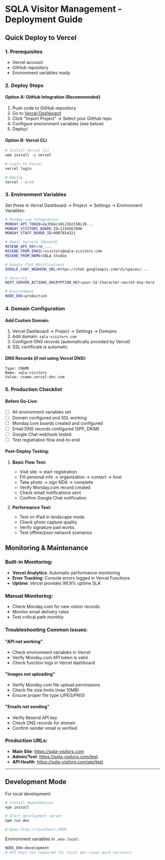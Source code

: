 # SQLA Visitor Management - Deployment Guide

## Quick Deploy to Vercel

### 1. Prerequisites
- Vercel account
- GitHub repository
- Environment variables ready

### 2. Deploy Steps

#### Option A: GitHub Integration (Recommended)
1. Push code to GitHub repository
2. Go to [Vercel Dashboard](https://vercel.com/dashboard)
3. Click "Import Project" → Select your GitHub repo
4. Configure environment variables (see below)
5. Deploy!

#### Option B: Vercel CLI
```bash
# Install Vercel CLI
npm install -g vercel

# Login to Vercel
vercel login

# Deploy
vercel --prod
```

### 3. Environment Variables
Set these in Vercel Dashboard → Project → Settings → Environment Variables:

```bash
# Monday.com Integration
MONDAY_API_TOKEN=eyJhbGciOiJIUzI1NiJ9...
MONDAY_VISITORS_BOARD_ID=1234567890
MONDAY_STAFF_BOARD_ID=0987654321

# Email Service (Resend)
RESEND_API_KEY=re_...
RESEND_FROM_EMAIL=visitors@sqla-visitors.com
RESEND_FROM_NAME=SQLA Studio

# Google Chat Notifications
GOOGLE_CHAT_WEBHOOK_URL=https://chat.googleapis.com/v1/spaces/...

# Security
NEXT_SERVER_ACTIONS_ENCRYPTION_KEY=your-32-character-secret-key-here

# Environment
NODE_ENV=production
```

### 4. Domain Configuration

#### Add Custom Domain:
1. Vercel Dashboard → Project → Settings → Domains
2. Add domain: `sqla-visitors.com`
3. Configure DNS records (automatically provided by Vercel)
4. SSL certificate is automatic

#### DNS Records (if not using Vercel DNS):
```
Type: CNAME
Name: sqla-visitors
Value: cname.vercel-dns.com
```

### 5. Production Checklist

#### Before Go-Live:
- [ ] All environment variables set
- [ ] Domain configured and SSL working
- [ ] Monday.com boards created and configured
- [ ] Email DNS records configured (SPF, DKIM)
- [ ] Google Chat webhook tested
- [ ] Test registration flow end-to-end

#### Post-Deploy Testing:
1. **Basic Flow Test:**
   - Visit site → start registration
   - Fill personal info → organization → contact → host
   - Take photo → sign NDA → complete
   - Verify Monday.com record created
   - Check email notifications sent
   - Confirm Google Chat notification

2. **Performance Test:**
   - Test on iPad in landscape mode
   - Check photo capture quality
   - Verify signature pad works
   - Test offline/poor network scenarios

## Monitoring & Maintenance

### Built-in Monitoring:
- **Vercel Analytics**: Automatic performance monitoring
- **Error Tracking**: Console errors logged in Vercel Functions
- **Uptime**: Vercel provides 99.9% uptime SLA

### Manual Monitoring:
- Check Monday.com for new visitor records
- Monitor email delivery rates
- Test critical path monthly

### Troubleshooting Common Issues:

#### "API not working"
- Check environment variables in Vercel
- Verify Monday.com API token is valid
- Check function logs in Vercel dashboard

#### "Images not uploading"
- Verify Monday.com file upload permissions
- Check file size limits (max 10MB)
- Ensure proper file type (JPEG/PNG)

#### "Emails not sending"
- Verify Resend API key
- Check DNS records for domain
- Confirm sender email is verified

### Production URLs:
- **Main Site**: https://sqla-visitors.com
- **Admin/Test**: https://sqla-visitors.com/test
- **API Health**: https://sqla-visitors.com/api/test

---

## Development Mode

For local development:
```bash
# Install dependencies
npm install

# Start development server
npm run dev

# Open http://localhost:3000
```

Environment variables in `.env.local`:
```bash
NODE_ENV=development
# API keys not required for local dev (uses mock services)
```